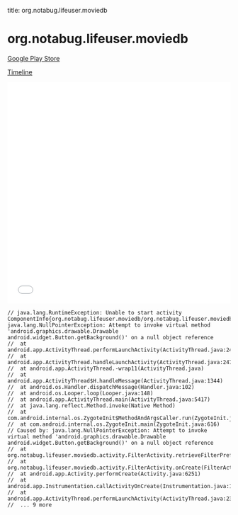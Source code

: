 title: org.notabug.lifeuser.moviedb

# org.notabug.lifeuser.moviedb

[Google Play Store](https://play.google.com/store/apps/details?id=org.notabug.lifeuser.moviedb)

[Timeline](./vis-timeline.html)

<iframe src="./vis-timeline.html" width="100%" height="500px" style="border:none;"></iframe>

```
// java.lang.RuntimeException: Unable to start activity ComponentInfo{org.notabug.lifeuser.moviedb/org.notabug.lifeuser.moviedb.activity.FilterActivity}: java.lang.NullPointerException: Attempt to invoke virtual method 'android.graphics.drawable.Drawable android.widget.Button.getBackground()' on a null object reference
// 	at android.app.ActivityThread.performLaunchActivity(ActivityThread.java:2416)
// 	at android.app.ActivityThread.handleLaunchActivity(ActivityThread.java:2476)
// 	at android.app.ActivityThread.-wrap11(ActivityThread.java)
// 	at android.app.ActivityThread$H.handleMessage(ActivityThread.java:1344)
// 	at android.os.Handler.dispatchMessage(Handler.java:102)
// 	at android.os.Looper.loop(Looper.java:148)
// 	at android.app.ActivityThread.main(ActivityThread.java:5417)
// 	at java.lang.reflect.Method.invoke(Native Method)
// 	at com.android.internal.os.ZygoteInit$MethodAndArgsCaller.run(ZygoteInit.java:726)
// 	at com.android.internal.os.ZygoteInit.main(ZygoteInit.java:616)
// Caused by: java.lang.NullPointerException: Attempt to invoke virtual method 'android.graphics.drawable.Drawable android.widget.Button.getBackground()' on a null object reference
// 	at org.notabug.lifeuser.moviedb.activity.FilterActivity.retrieveFilterPreferences(FilterActivity.java:439)
// 	at org.notabug.lifeuser.moviedb.activity.FilterActivity.onCreate(FilterActivity.java:230)
// 	at android.app.Activity.performCreate(Activity.java:6251)
// 	at android.app.Instrumentation.callActivityOnCreate(Instrumentation.java:1107)
// 	at android.app.ActivityThread.performLaunchActivity(ActivityThread.java:2369)
// 	... 9 more

```



